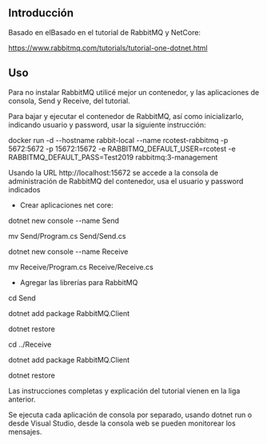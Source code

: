 ## Introducción 

Basado en elBasado en el tutorial de RabbitMQ y NetCore:

https://www.rabbitmq.com/tutorials/tutorial-one-dotnet.html 

## Uso 

Para no instalar RabbitMQ utilicé mejor un contenedor, y las aplicaciones de consola, Send y Receive, del tutorial.

Para bajar y ejecutar el contenedor de RabbitMQ, así como inicializarlo, indicando usuario y password, usar la siguiente instrucción:

docker run -d --hostname rabbit-local --name rcotest-rabbitmq -p 5672:5672 -p 15672:15672 -e RABBITMQ_DEFAULT_USER=rcotest -e RABBITMQ_DEFAULT_PASS=Test2019 rabbitmq:3-management

Usando la URL http://localhost:15672 se accede a la consola de administración de RabbitMQ del contenedor, usa el usuario y password indicados

* Crear aplicaciones net core:

dotnet new console --name Send

mv Send/Program.cs Send/Send.cs

dotnet new console --name Receive

mv Receive/Program.cs Receive/Receive.cs


* Agregar las librerías para RabbitMQ

cd Send

dotnet add package RabbitMQ.Client

dotnet restore

cd ../Receive

dotnet add package RabbitMQ.Client

dotnet restore

Las instrucciones completas y explicación del tutorial vienen en la liga anterior.

Se ejecuta cada aplicación de consola por separado, usando dotnet run o desde Visual Studio, desde la consola web se pueden monitorear los mensajes.
